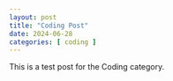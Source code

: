 ```yaml
---
layout: post
title: "Coding Post"
date: 2024-06-28
categories: [ coding ]
---
```


This is a test post for the Coding category.

